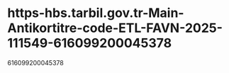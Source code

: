 # https-hbs.tarbil.gov.tr-Main-Antikortitre-code-ETL-FAVN-2025-111549-616099200045378
616099200045378
